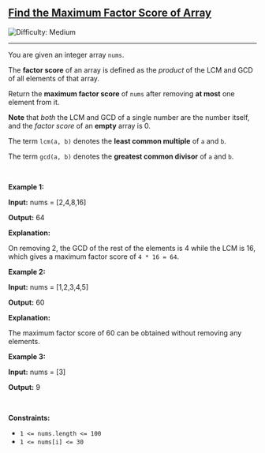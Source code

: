 <h2><a href="https://leetcode.com/problems/find-the-maximum-factor-score-of-array">Find the Maximum Factor Score of Array</a></h2> <img src='https://img.shields.io/badge/Difficulty-Medium-orange' alt='Difficulty: Medium' /><hr><p>You are given an integer array <code>nums</code>.</p>

<p>The <strong>factor score</strong> of an array is defined as the <em>product</em> of the LCM and GCD of all elements of that array.</p>

<p>Return the <strong>maximum factor score</strong> of <code>nums</code> after removing <strong>at most</strong> one element from it.</p>

<p><strong>Note</strong> that <em>both</em> the LCM and GCD of a single number are the number itself, and the <em>factor score</em> of an <strong>empty</strong> array is 0.</p>

<p>The term <code>lcm(a, b)</code> denotes the <strong>least common multiple</strong> of <code>a</code> and <code>b</code>.</p>

<p>The term <code>gcd(a, b)</code> denotes the <strong>greatest common divisor</strong> of <code>a</code> and <code>b</code>.</p>

<p>&nbsp;</p>
<p><strong class="example">Example 1:</strong></p>

<div class="example-block">
<p><strong>Input:</strong> <span class="example-io">nums = [2,4,8,16]</span></p>

<p><strong>Output:</strong> <span class="example-io">64</span></p>

<p><strong>Explanation:</strong></p>

<p>On removing 2, the GCD of the rest of the elements is 4 while the LCM is 16, which gives a maximum factor score of <code>4 * 16 = 64</code>.</p>
</div>

<p><strong class="example">Example 2:</strong></p>

<div class="example-block">
<p><strong>Input:</strong> <span class="example-io">nums = [1,2,3,4,5]</span></p>

<p><strong>Output:</strong> <span class="example-io">60</span></p>

<p><strong>Explanation:</strong></p>

<p>The maximum factor score of 60 can be obtained without removing any elements.</p>
</div>

<p><strong class="example">Example 3:</strong></p>

<div class="example-block">
<p><strong>Input:</strong> <span class="example-io">nums = [3]</span></p>

<p><strong>Output:</strong> 9</p>
</div>

<p>&nbsp;</p>
<p><strong>Constraints:</strong></p>

<ul>
	<li><code>1 &lt;= nums.length &lt;= 100</code></li>
	<li><code>1 &lt;= nums[i] &lt;= 30</code></li>
</ul>
